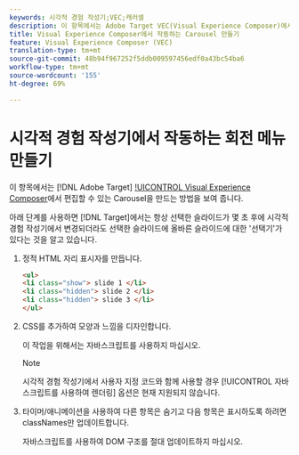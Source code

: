 ```yaml
---
keywords: 시각적 경험 작성기;VEC;캐러셀
description: 이 항목에서는 Adobe Target VEC(Visual Experience Composer)에서 편집할 수 있는 Carousel을 만드는 방법을 보여 줍니다.
title: Visual Experience Composer에서 작동하는 Carousel 만들기
feature: Visual Experience Composer (VEC)
translation-type: tm+mt
source-git-commit: 48b94f967252f5ddb009597456edf0a43bc54ba6
workflow-type: tm+mt
source-wordcount: '155'
ht-degree: 69%

---
```



# 시각적 경험 작성기에서 작동하는 회전 메뉴 만들기

이 항목에서는 [!DNL Adobe Target] [!UICONTROL Visual Experience Composer](VEC)에서 편집할 수 있는 Carousel을 만드는 방법을 보여 줍니다.

아래 단계를 사용하면 [!DNL Target]에서는 항상 선택한 슬라이드가 몇 초 후에 시각적 경험 작성기에서 변경되더라도 선택한 슬라이드에 올바른 슬라이드에 대한 &#39;선택기&#39;가 있다는 것을 알고 있습니다.

1. 정적 HTML 자리 표시자를 만듭니다.

   ```html
   <ul>
   <li class="show"> slide 1 </li>
   <li class="hidden"> slide 2 </li>
   <li class="hidden"> slide 3 </li>
   </ul>
   ```

1. CSS를 추가하여 모양과 느낌을 디자인합니다.

   이 작업을 위해서는 자바스크립트를 사용하지 마십시오.

   >[!NOTE]
   >
   >시각적 경험 작성기에서 사용자 지정 코드와 함께 사용할 경우 [!UICONTROL 자바스크립트를 사용하여 렌더링] 옵션은 현재 지원되지 않습니다.

1. 타이머/애니메이션을 사용하여 다른 항목은 숨기고 다음 항목은 표시하도록 하려면 classNames만 업데이트합니다.

   자바스크립트를 사용하여 DOM 구조를 절대 업데이트하지 마십시오.